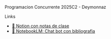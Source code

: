 Programacion Concurrente
2025C2 - Deymonnaz

Links
- [📔 Notion con notas de clase](https://jordafiuba.notion.site/programacion-concurrente?source=copy_link)
- [📔 NotebookLM: Chat bot con bibliografia](https://notebooklm.google.com/notebook/76c43be7-2ed0-479d-8468-61482d7f0d6a)
